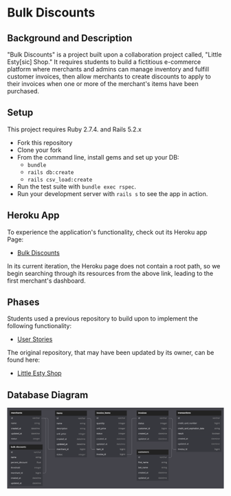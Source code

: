 # Bulk Discounts

## Background and Description

"Bulk Discounts" is a project built upon a collaboration project called, "Little Esty[sic] Shop." It requires students to build a fictitious e-commerce platform where merchants and admins can manage inventory and fulfill customer invoices, then allow merchants to create discounts to apply to their invoices when one or more of the merchant's items have been purchased.

## Setup

This project requires Ruby 2.7.4. and Rails 5.2.x

* Fork this repository
* Clone your fork
* From the command line, install gems and set up your DB:
    * `bundle`
    * `rails db:create`
    * `rails csv_load:create`
* Run the test suite with `bundle exec rspec`.
* Run your development server with `rails s` to see the app in action.

## Heroku App

To experience the application's functionality, check out its Heroku app Page:
* [Bulk Discounts](https://bulk-discounts-zh.herokuapp.com/merchants/1/dashboard)

In its current iteration, the Heroku page does not contain a root path, so we begin searching through its resources from the above link, leading to the first merchant's dashboard.

## Phases

Students used a previous repository to build upon to implement the following functionality:
* [User Stories](https://backend.turing.edu/module2/projects/bulk_discounts)

The original repository, that may have been updated by its owner, can be found here:
* [Little Esty Shop](https://github.com/ruezheng/little-esty-shop)

## Database Diagram
![Table Associations](images/bulk_discounts_tables.png)

